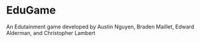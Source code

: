 # EduGame
 An Edutainment game developed by Austin Nguyen, Braden Maillet, Edward Alderman, and Christopher Lambert
